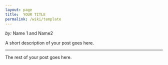 ```yaml
---
layout: page
title:  YOUR TITLE
permalink: /wiki/template
---
```


*by:* Name 1 and Name2


A short description of your post goes here.

---

The rest of your post goes here.